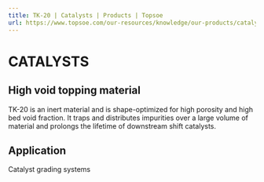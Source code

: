 ```yaml
---
title: TK-20 | Catalysts | Products | Topsoe
url: https://www.topsoe.com/our-resources/knowledge/our-products/catalysts/tk-20#main-content
---
```


# CATALYSTS

## High void topping material

TK-20 is an inert material and is shape-optimized for high porosity and high bed void fraction. It traps and distributes impurities over a large volume of material and prolongs the lifetime of downstream shift catalysts.

## Application

Catalyst grading systems